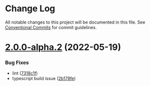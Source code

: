 # Change Log

All notable changes to this project will be documented in this file.
See [Conventional Commits](https://conventionalcommits.org) for commit guidelines.

# [2.0.0-alpha.2](https://github.com/ulixee/ulixee/compare/v2.0.0-alpha.1...v2.0.0-alpha.2) (2022-05-19)


### Bug Fixes

* lint ([7318c1f](https://github.com/ulixee/ulixee/commit/7318c1f7883679a9a26cf0725e016c52fa8a7f6f))
* typescript build issue ([2b178fe](https://github.com/ulixee/ulixee/commit/2b178fe2d30923a7a970636a42ab9e78bbaa79a3))

